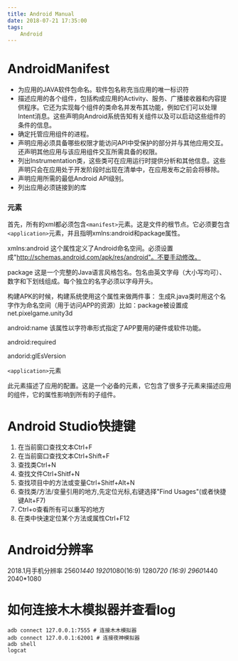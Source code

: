 ```yaml
---
title: Android Manual
date: 2018-07-21 17:35:00
tags:
    Android
---
```

# AndroidManifest
- 为应用的JAVA软件包命名。软件包名称充当应用的唯一标识符
- 描述应用的各个组件，包括构成应用的Activity、服务、广播接收器和内容提供程序。它还为实现每个组件的类命名并发布其功能，例如它们可以处理Intent消息。这些声明向Android系统告知有关组件以及可以启动这些组件的条件的信息。
- 确定托管应用组件的进程。
- 声明应用必须具备哪些权限才能访问API中受保护的部分并与其他应用交互。还声明其他应用与该应用组件交互所需具备的权限。
- 列出Instrumentation类，这些类可在应用运行时提供分析和其他信息。这些声明只会在应用处于开发阶段时出现在清单中，在应用发布之前会将移除。
- 声明应用所需的最低Android API级别。
- 列出应用必须链接到的库

### <manifest>元素

首先，所有的xml都必须包含`<manifest>`元素。这是文件的根节点。它必须要包含`<application>`元素，并且指明xmlns:android和package属性。

xmlns:android
这个属性定义了Android命名空间。必须设置成"http://schemas.android.com/apk/res/android"。不要手动修改。

package
这是一个完整的Java语言风格包名。包名由英文字母（大小写均可）、数字和下划线组成。每个独立的名字必须以字母开头。

构建APK的时候，构建系统使用这个属性来做两件事：
生成R.java类时用这个名字作为命名空间（用于访问APP的资源）比如：package被设置成net.pixelgame.unity3d

android:name
该属性以字符串形式指定了APP要用的硬件或软件功能。

android:required

andorid:glEsVersion

`<application>`元素

此元素描述了应用的配置。这是一个必备的元素，它包含了很多子元素来描述应用的组件，它的属性影响到所有的子组件。

# Android Studio快捷键
1. 在当前窗口查找文本Ctrl+F
2. 在当前窗口查找文本Ctrl+Shift+F
3. 查找类Ctrl+N
4. 查找文件Ctrl+Shitf+N
5. 查找项目中的方法或变量Ctrl+Shitf+Alt+N
6. 查找类/方法/变量引用的地方,先定位光标,右键选择"Find Usages"(或者快捷键Alt+F7)
7. Ctrl+o查看所有可以重写的地方
8. 在类中快速定位某个方法或属性Ctrl+F12

# Android分辨率
2018.1月手机分辨率
2560*1440
1920*1080(16:9)
1280*720 (16:9)
2960*1440
2040*1080

# 如何连接木木模拟器并查看log
```
adb connect 127.0.0.1:7555 # 连接木木模拟器
adb connect 127.0.0.1:62001 # 连接夜神模拟器
adb shell
logcat
```
